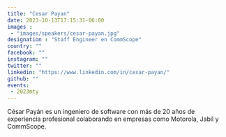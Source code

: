 ```yaml
---
title: "Cesar Payan"
date: 2023-10-13T17:15:31-06:00
images : 
 - "images/speakers/cesar-payan.jpg"
designation : "Staff Engineer en CommScope"
country: ""
facebook: ""
instagram: ""
twitter: ""
linkedin: "https://www.linkedin.com/in/cesar-payan/"
github: ""
events: 
 - 2023mty
---
```


César Payán es un ingeniero de software con más de 20 años de experiencia profesional colaborando en empresas como Motorola, Jabil y CommScope.
